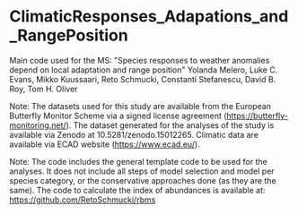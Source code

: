 # ClimaticResponses_Adapations_and_RangePosition
Main code used for the MS: "Species responses to weather anomalies depend on local adaptation and range position" 
Yolanda Melero, Luke C. Evans, Mikko Kuussaari, Reto Schmucki, Constantí Stefanescu, David B. Roy, Tom H. Oliver

Note: The datasets used for this study are available from the European Butterfly Monitor Scheme via a signed license agreement (https://butterfly-monitoring.net/). The dataset generated for the analyses of the study is available via Zenodo at 10.5281/zenodo.15012265. Climatic data are available via ECAD website (https://www.ecad.eu/).

Note: The code includes the general template code to be used for the analyses. It does not include all steps of model selection and model per species category, or the conservative approaches done (as they are the same).
The code to calculate the index of abundances is available at: https://github.com/RetoSchmucki/rbms
